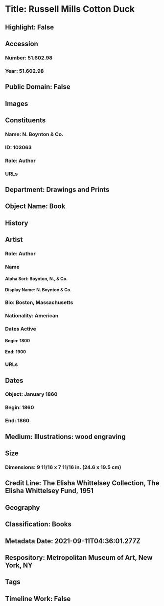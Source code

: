 # Title: Russell Mills Cotton Duck
## Highlight: False
## Accession
### Number: 51.602.98
### Year: 51.602.98
## Public Domain: False
## Images
## Constituents
### Name: N. Boynton &amp; Co.
### ID: 103063
### Role: Author
### URLs
## Department: Drawings and Prints
## Object Name: Book
## History
## Artist
### Role: Author
### Name
#### Alpha Sort: Boynton, N., & Co.
#### Display Name: N. Boynton & Co.
### Bio: Boston, Massachusetts
### Nationality: American
### Dates Active
#### Begin: 1800
#### End: 1900
### URLs
## Dates
### Object: January 1860
### Begin: 1860
### End: 1860
## Medium: Illustrations: wood engraving
## Size
### Dimensions: 9 11/16 x 7 11/16 in. (24.6 x 19.5 cm)
## Credit Line: The Elisha Whittelsey Collection, The Elisha Whittelsey Fund, 1951
## Geography
## Classification: Books
## Metadata Date: 2021-09-11T04:36:01.277Z
## Respository: Metropolitan Museum of Art, New York, NY
## Tags
## Timeline Work: False